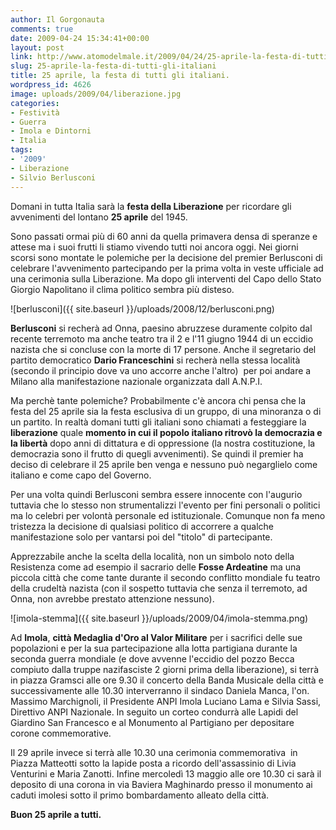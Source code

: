 ```yaml
---
author: Il Gorgonauta
comments: true
date: 2009-04-24 15:34:41+00:00
layout: post
link: http://www.atomodelmale.it/2009/04/24/25-aprile-la-festa-di-tutti-gli-italiani/
slug: 25-aprile-la-festa-di-tutti-gli-italiani
title: 25 aprile, la festa di tutti gli italiani.
wordpress_id: 4626
image: uploads/2009/04/liberazione.jpg
categories:
- Festività
- Guerra
- Imola e Dintorni
- Italia
tags:
- '2009'
- Liberazione
- Silvio Berlusconi
---
```


Domani in tutta Italia sarà la **festa della Liberazione** per ricordare gli avvenimenti del lontano **25 aprile** del 1945. 

Sono passati ormai più di 60 anni da quella primavera densa di speranze e attese ma i suoi frutti li stiamo vivendo tutti noi ancora oggi. Nei giorni scorsi sono montate le polemiche per la decisione del premier Berlusconi di celebrare l'avvenimento partecipando per la prima volta in veste ufficiale ad una cerimonia sulla Liberazione. Ma dopo gli interventi del Capo dello Stato Giorgio Napolitano il clima politico sembra più disteso.

![berlusconi]({{ site.baseurl }}/uploads/2008/12/berlusconi.png)

**Berlusconi** si recherà ad Onna, paesino abruzzese duramente colpito dal recente terremoto ma anche teatro tra il 2 e l'11 giugno 1944 di un eccidio nazista che si concluse con la morte di 17 persone. Anche il segretario del partito democratico **Dario Franceschini** si recherà nella stessa località (secondo il principio dove va uno accorre anche l'altro)  per poi andare a Milano alla manifestazione nazionale organizzata dall A.N.P.I.

Ma perchè tante polemiche? Probabilmente c'è ancora chi pensa che la festa del 25 aprile sia la festa esclusiva di un gruppo, di una minoranza o di un partito. In realtà domani tutti gli italiani sono chiamati a festeggiare la **liberazione** quale **momento in cui il popolo italiano ritrovò la democrazia e la libertà** dopo anni di dittatura e di oppressione (la nostra costituzione, la democrazia sono il frutto di quegli avvenimenti). Se quindi il premier ha deciso di celebrare il 25 aprile ben venga e nessuno può negarglielo come italiano e come capo del Governo.

Per una volta quindi Berlusconi sembra essere innocente con l'augurio tuttavia che lo stesso non strumentalizzi l'evento per fini personali o politici ma lo celebri per volontà personale ed istituzionale. Comunque non fa meno tristezza la decisione di qualsiasi politico di accorrere a qualche manifestazione solo per vantarsi poi del "titolo" di partecipante.

Apprezzabile anche la scelta della località, non un simbolo noto della Resistenza come ad esempio il sacrario delle **Fosse Ardeatine** ma una piccola città che come tante durante il secondo conflitto mondiale fu teatro della crudeltà nazista (con il sospetto tuttavia che senza il terremoto, ad Onna, non avrebbe prestato attenzione nessuno).

![imola-stemma]({{ site.baseurl }}/uploads/2009/04/imola-stemma.png)

Ad **Imola**, **città Medaglia d'Oro al Valor Militare** per i sacrifici delle sue popolazioni e per la sua partecipazione alla lotta partigiana durante la seconda guerra mondiale (e dove avvenne l'eccidio del pozzo Becca compiuto dalla truppe nazifasciste 2 giorni prima della liberazione), si terrà in piazza Gramsci alle ore 9.30 il concerto della Banda Musicale della città e successivamente alle 10.30 interverranno il sindaco Daniela Manca, l'on. Massimo Marchignoli, il Presidente ANPI Imola Luciano Lama e Silvia Sassi, Direttivo ANPI Nazionale. In seguito un corteo condurrà alle Lapidi del Giardino San Francesco e al Monumento al Partigiano per depositare corone commemorative.

Il 29 aprile invece si terrà alle 10.30 una cerimonia commemorativa  in Piazza Matteotti sotto la lapide posta a ricordo dell'assassinio di Livia Venturini e Maria Zanotti. Infine mercoledì 13 maggio alle ore 10.30 ci sarà il deposito di una corona in via Baviera Maghinardo presso il monumento ai caduti imolesi sotto il primo bombardamento alleato della città.

**Buon 25 aprile a tutti.**
